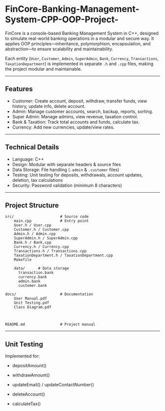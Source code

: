 # FinCore-Banking-Management-System-CPP-OOP-Project-
FinCore is a console-based Banking Management System in C++, designed to simulate real-world banking operations in a modular and secure way. It applies OOP principles—inheritance, polymorphism, encapsulation, and abstraction—to ensure scalability and maintainability.

Each entity (`User`, `Customer`, `Admin`, `SuperAdmin`, `Bank`, `Currency`, `Transactions`, `TaxationDepartment`) is implemented in separate `.h` and `.cpp` files, making the project modular and maintainable.  

---

## Features  

- Customer: Create account, deposit, withdraw, transfer funds, view history, update info, delete account.  
- Admin: Manage customer accounts, search, backup, reports, sorting.  
- Super Admin: Manage admins, view revenue, taxation control.  
- Bank & Taxation: Track total accounts and funds, calculate tax.  
- Currency: Add new currencies, update/view rates.  

---

## Technical Details  
- Language: C++  
- Design: Modular with separate headers & source files  
- Data Storage: File handling (`.admin` & `.customer` files)  
- Testing: Unit testing for deposits, withdrawals, account updates, deletion, tax calculations  
- Security: Password validation (minimum 8 characters)  

---

## Project Structure
  
    src/                     # Source code
        main.cpp             # Entry point
        User.h / User.cpp
        Customer.h / Customer.cpp
        Admin.h / Admin.cpp
        SuperAdmin.h / SuperAdmin.cpp
        Bank.h / Bank.cpp
        Currency.h / Currency.cpp
        Transactions.h / Transactions.cpp
        TaxationDepartment.h / TaxationDepartment.cpp
        Makefile
        
        data/      # Data storage
          transaction.bank
          currency.bank          
          admin.bank
          customer.bank

    docs/                    # Documentation
        User Manual.pdf
        Unit Testing.pdf
        Class Diagram.pdf

    

    README.md                # Project manual

---

## Unit Testing

Implemented for:

- depositAmount()

- withdrawAmount()

- updateEmail() / updateContactNumber()

- deleteAccount()

- calculateTax()
